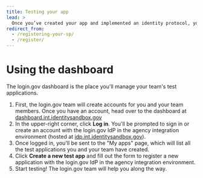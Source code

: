 ```yaml
---
title: Testing your app
lead: >
  Once you’ve created your app and implemented an identity protocol, you can now register it in our dashboard and start testing.
redirect_from:
  - /registering-your-sp/
  - /register/
---
```


# Using the dashboard

The login.gov dashboard is the place you'll manage your team's test applications.

1. First, the login.gov team will create accounts for you and your team members. Once you have an account, head over to the dashboard at [dashboard.int.identitysandbox.gov](https://dashboard.int.identitysandbox.gov)
2. In the upper-right corner, click **Log in**. You'll be prompted to sign in or create an account with the login.gov IdP in the agency integration environment (hosted at [idp.int.identitysandbox.gov](https://idp.int.identitysandbox.gov)).
3. Once logged in, you'll be sent to the "My apps" page, which will list all the test applications you and your team have created.
4. Click **Create a new test app** and fill out the form to register a new application with the login.gov IdP in the agency integration environment.
5. Start testing! The login.gov team will help you along the way.
